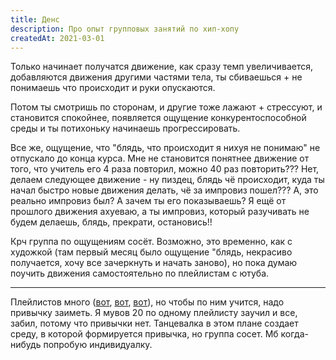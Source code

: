 ```yaml
---
title: Денс
description: Про опыт групповых занятий по хип-хопу
createdAt: 2021-03-01
---
```


Только начинает получатся движение, как сразу темп увеличивается, добавляются движения другими частями тела, ты
сбиваешься + не понимаешь что происходит и руки опускаются.



Потом ты смотришь по сторонам, и другие тоже лажают + стрессуют, и становится спокойнее, появляется ощущение
конкурентоспособной среды и ты потихоньку начинаешь прогрессировать.

Все же, ощущение, что "блядь, что происходит я нихуя не понимаю" не отпускало до конца курса. Мне не становится понятнее
движение от того, что учитель его 4 раза повторил, можно 40 раз повторить??? Нет, делаем следующее движение - ну пиздец,
блядь чё происходит, куда ты начал быстро новые движения делать, чё за импровиз пошел??? А, это реально импровиз был? А
зачем ты его показываешь? Я ещё от прошлого движения ахуеваю, а ты импровиз, который разучивать не будем делаешь, блядь,
прекрати, остановись!!

Крч группа по ощущениям сосёт. Возможно, это временно, как с художкой (там первый месяц было ощущение "блядь, некрасиво
получается, хочу все зачеркнуть и начать заново), но пока думаю поучить движения самостоятельно по плейлистам с ютуба.

---

Плейлистов много ([вот](https://youtube.com/playlist?list=PLA1AB029439BDCC85), [вот](https://youtube.com/playlist?list=PLLALQuK1NDri2b41x755xfVmkcddnPLnS), [вот](https://youtube.com/playlist?list=PLLALQuK1NDriyCZY1Bulick4-1L622aLi)), но чтобы по ним учится, надо
привычку заиметь. Я мувов 20 по одному плейлисту заучил и все, забил, потому что привычки нет. Танцевалка в этом плане
создает среду, в которой формируется привычка, но группа сосет. Мб когда-нибудь попробую индивидуалку.
